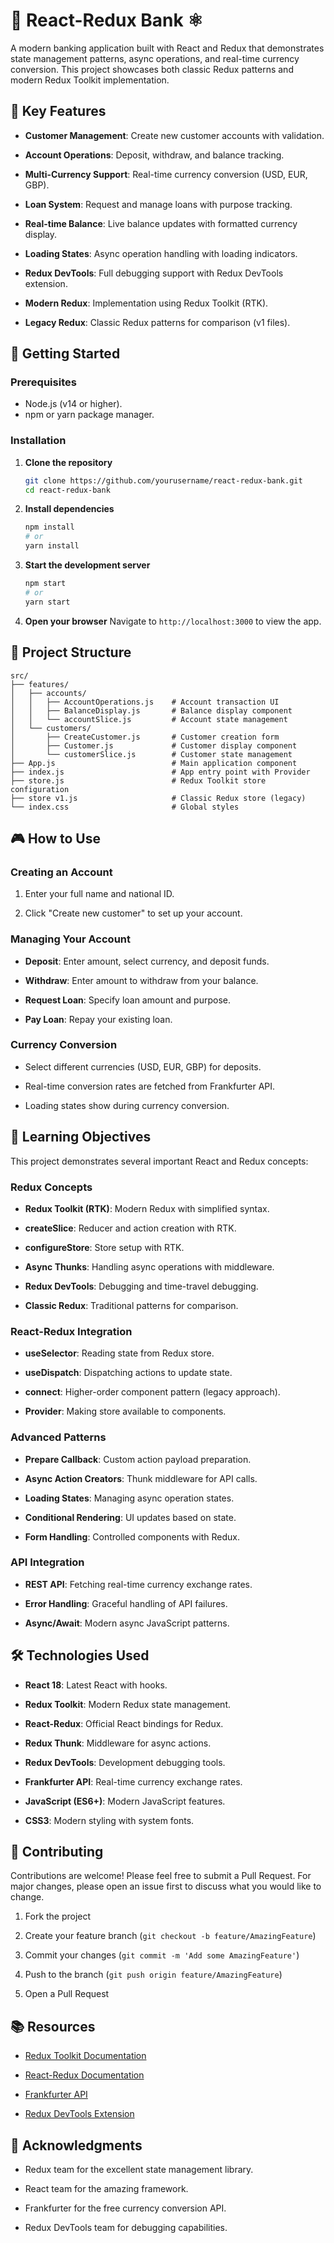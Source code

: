 # 🏦 React-Redux Bank ⚛️

A modern banking application built with React and Redux that demonstrates state management patterns, async operations, and real-time currency conversion. This project showcases both classic Redux patterns and modern Redux Toolkit implementation.

## 🌟 Key Features

- **Customer Management**: Create new customer accounts with validation.

- **Account Operations**: Deposit, withdraw, and balance tracking.

- **Multi-Currency Support**: Real-time currency conversion (USD, EUR, GBP).

- **Loan System**: Request and manage loans with purpose tracking.

- **Real-time Balance**: Live balance updates with formatted currency display.

- **Loading States**: Async operation handling with loading indicators.

- **Redux DevTools**: Full debugging support with Redux DevTools extension.

- **Modern Redux**: Implementation using Redux Toolkit (RTK).

- **Legacy Redux**: Classic Redux patterns for comparison (v1 files).

## 🚀 Getting Started

### Prerequisites

- Node.js (v14 or higher).
- npm or yarn package manager.

### Installation

1. **Clone the repository**

   ```bash
   git clone https://github.com/yourusername/react-redux-bank.git
   cd react-redux-bank
   ```

2. **Install dependencies**

   ```bash
   npm install
   # or
   yarn install
   ```

3. **Start the development server**

   ```bash
   npm start
   # or
   yarn start
   ```

4. **Open your browser**
   Navigate to `http://localhost:3000` to view the app.

## 📁 Project Structure

```
src/
├── features/
│   ├── accounts/
│   │   ├── AccountOperations.js    # Account transaction UI
│   │   ├── BalanceDisplay.js       # Balance display component
│   │   └── accountSlice.js         # Account state management
│   └── customers/
│       ├── CreateCustomer.js       # Customer creation form
│       ├── Customer.js             # Customer display component
│       └── customerSlice.js        # Customer state management
├── App.js                          # Main application component
├── index.js                        # App entry point with Provider
├── store.js                        # Redux Toolkit store configuration
├── store v1.js                     # Classic Redux store (legacy)
└── index.css                       # Global styles
```

## 🎮 How to Use

### Creating an Account

1. Enter your full name and national ID.

2. Click "Create new customer" to set up your account.

### Managing Your Account

- **Deposit**: Enter amount, select currency, and deposit funds.

- **Withdraw**: Enter amount to withdraw from your balance.

- **Request Loan**: Specify loan amount and purpose.

- **Pay Loan**: Repay your existing loan.

### Currency Conversion

- Select different currencies (USD, EUR, GBP) for deposits.

- Real-time conversion rates are fetched from Frankfurter API.

- Loading states show during currency conversion.

## 🎯 Learning Objectives

This project demonstrates several important React and Redux concepts:

### Redux Concepts

- **Redux Toolkit (RTK)**: Modern Redux with simplified syntax.

- **createSlice**: Reducer and action creation with RTK.

- **configureStore**: Store setup with RTK.

- **Async Thunks**: Handling async operations with middleware.

- **Redux DevTools**: Debugging and time-travel debugging.

- **Classic Redux**: Traditional patterns for comparison.

### React-Redux Integration

- **useSelector**: Reading state from Redux store.

- **useDispatch**: Dispatching actions to update state.

- **connect**: Higher-order component pattern (legacy approach).

- **Provider**: Making store available to components.

### Advanced Patterns

- **Prepare Callback**: Custom action payload preparation.

- **Async Action Creators**: Thunk middleware for API calls.

- **Loading States**: Managing async operation states.

- **Conditional Rendering**: UI updates based on state.

- **Form Handling**: Controlled components with Redux.

### API Integration

- **REST API**: Fetching real-time currency exchange rates.

- **Error Handling**: Graceful handling of API failures.

- **Async/Await**: Modern async JavaScript patterns.

## 🛠️ Technologies Used

- **React 18**: Latest React with hooks.

- **Redux Toolkit**: Modern Redux state management.

- **React-Redux**: Official React bindings for Redux.

- **Redux Thunk**: Middleware for async actions.

- **Redux DevTools**: Development debugging tools.

- **Frankfurter API**: Real-time currency exchange rates.

- **JavaScript (ES6+)**: Modern JavaScript features.

- **CSS3**: Modern styling with system fonts.

## 🤝 Contributing

Contributions are welcome! Please feel free to submit a Pull Request. For major changes, please open an issue first to discuss what you would like to change.

1. Fork the project

2. Create your feature branch (`git checkout -b feature/AmazingFeature`)

3. Commit your changes (`git commit -m 'Add some AmazingFeature'`)

4. Push to the branch (`git push origin feature/AmazingFeature`)

5. Open a Pull Request

## 📚 Resources

- [Redux Toolkit Documentation](https://redux-toolkit.js.org/)

- [React-Redux Documentation](https://react-redux.js.org/)

- [Frankfurter API](https://www.frankfurter.app/)

- [Redux DevTools Extension](https://github.com/reduxjs/redux-devtools)


## 🙏 Acknowledgments

- Redux team for the excellent state management library.

- React team for the amazing framework.

- Frankfurter for the free currency conversion API.

- Redux DevTools team for debugging capabilities.
